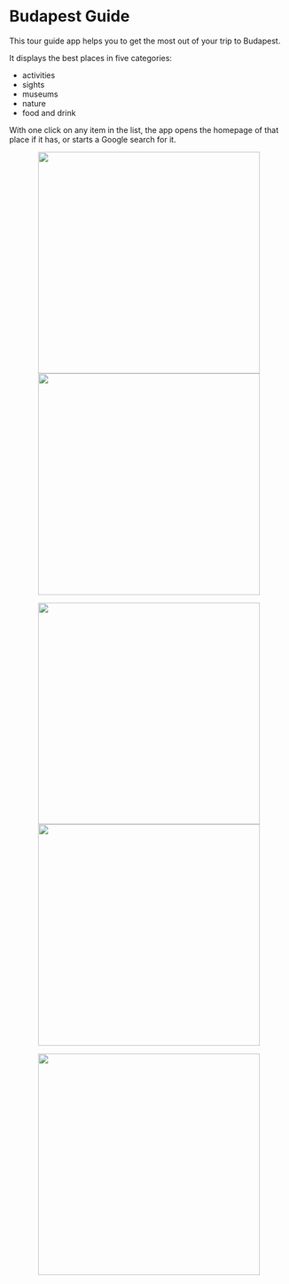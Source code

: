 # Budapest Guide

This tour guide app helps you to get the most out of your trip to Budapest.

It displays the best places in five categories: 
* activities
* sights
* museums
* nature
* food and drink

With one click on any item in the list, the app opens the homepage of that place if it has, or starts a Google search for it.

<p align="center">
  <img  src="/screenshots/Screenshot_program.png" width="400"> 
  <img  src="/screenshots/Screenshot_sight.png" width="400"> 
</p>

<p align="center">
  <img  src="/screenshots/Screenshot_museum.png" width="400"> 
  <img  src="/screenshots/Screenshot_nature.png" width="400"> 
</p>
<p align="center">
  <img  src="/screenshots/Screenshot_restaurant.png" width="400"> 
</p>
